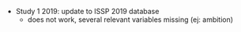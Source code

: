 - Study 1 2019: update to ISSP 2019 database
  - does not work, several relevant variables missing (ej: ambition)